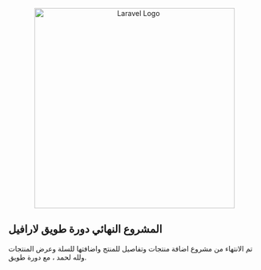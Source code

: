 <p align="center"><a href="https://laravel.com" target="_blank"><img src="https://raw.githubusercontent.com/laravel/art/master/logo-lockup/5%20SVG/2%20CMYK/1%20Full%20Color/laravel-logolockup-cmyk-red.svg" width="400" alt="Laravel Logo"></a></p>



## المشروع النهائي دورة طويق لارافيل

تم الانتهاء من مشروع اضافة منتجات وتفاصيل للمنتج واضافتها للسلة وعرض المنتجات ولله لحمد ، مع دورة طويق.
